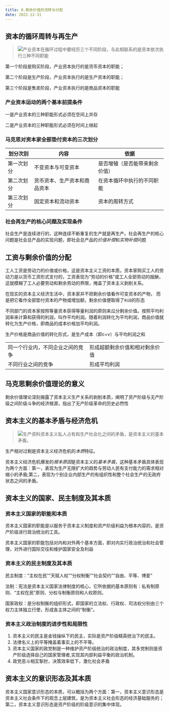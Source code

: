 ```yaml
---
title: 8.剩余价值的流转与分配
date: 2022-12-31
---
```


## 资本的循环周转与再生产 <Badge text="选择题" type="tip" />

> ![](/badge/info.svg)产业资本在循环过程中要经历三个不同阶段，与此相联系的是资本依次执行三种不同职能

第一个阶段是购买阶段，产业资本执行的是货币资本的职能；

第二个阶段是生产阶段，产业资本执行的是生产资本的职能；

第三个阶段是售卖阶段，产业资本执行的是商品资本的职能

### 产业资本运动的两个基本前提条件

一是产业资本的三种职能形式必须在空间上并存

二是产业资本的三种职能形式必须在时间上继起

### 马克思对资本家全部垫付资本的三次划分

| 划分次别   | 内容                         | 依据                           |
| ---------- | ---------------------------- | ------------------------------ |
| 第一次划分 | 不变资本与可变资本           | 是否增殖（是否能带来剩余价值） |
| 第二次划分 | 货币资本、生产资本和商品资本 | 在资本循环中执行的不同职能     |
| 第三次划分 | 固定资本和流动资本           | 资本的周转方式                 |

### 社会再生产的核心问题及实现条件

社会生产是连续进行的，这种连续不断重复的生产就是再生产。社会再生产的核心问题是社会总产品的实现问题，即社会总产品的*价值补偿*和*实物补偿*问题

## 工资与剩余价值的分配 <Badge text="选择题" type="tip" />

工人工资是劳动力的价值或价格，这是资本主义工资的本质。资本家购买工人的劳动力是以货币工资形式支付的，工资表现为“劳动的价格”或工人全部劳动的报酬，这就模糊了工人必要劳动和剩余劳动的界限，掩盖了资本主义剥削关系。

在现实的资本主义经济生活中，资本家并不把剩余价值看作可变资本的产物，
而是把它看作全部垫付资本的产物或增加额，剩余价值便取得了`利润`的形态

不同部门的资本家按照等量资本获得等量利润的原则来瓜分剩余价值。按照平均利润率来计算和获得的利润，叫作平均利润。随着利润转化为平均利润，商品价值就转化为生产价格，即商品的成本价格加平均利润。

生产价格是商品价值的转化形式，是生产成本（即c+v）与平均利润之和


<table>
<tbody>
    <tr>
        <td>同一个行业内，不同企业之间的竞争</td>
        <td>形成超额剩余价值和相对剩余价值</td>
    </tr>
    <tr>
        <td>不同行业之间的竞争</td>
        <td>形成平均利润</td>
    </tr>
</tbody>
</table>


## 马克思剩余价值理论的意义 <Badge text="了解" type="tip" />

剩余价值理论深刻揭露了资本主义生产关系的剥削本质，阐明了资产阶级与无产阶级之间阶级斗争的经济根源，指出了无产阶级革命的历史必然性

## 资本主义的基本矛盾与经济危机 <Badge text="选择题" type="tip" />

> ![](/badge/info.svg)生产资料资本主义私人占有和生产社会化之间的矛盾，是资本主义的基本矛盾。

生产相对过剩是资本主义经济危机的*本质*特征。

资本主义经济危机爆发的*根本原因*是资本主义的<em>基本矛盾</em>，这种基本矛盾具体表现为两个方面：第一，表现为生产无限扩大的趋势与劳动人民有支付能力的需求相对缩小的矛盾;第二，表现为个别企业内部生产的有组织性和整个社会生产的无政府状态之间的矛盾。

## 资本主义的国家、民主制度及其本质 <Badge text="选择题" type="tip" />

### 资本主义国家的职能和本质

资本主义国家的职能是以服务于资本主义制度和资产阶级利益为根本内容的，是资产阶级进行政治统治的工具。

资本主义国家的职能包括对内和对外两个基本方面，即对内实行政治统治和社会管理，对外进行国际交往和维护国家安全及利益

### 资本主义的民主制度及其本质

民主制度：“主权在民”“天赋人权”“分权制衡”“社会契约”“自由、平等、博爱”

法制：宪法是资本主义国家法律制度的核心，它所依据的基本原则有：私有制原则、“主权在民”原则、分权与制衡原则和人权原则。

国家政权：是分权制衡的组织形式，即国家的立法权、行政权、司法权分别由三个权力主体独立行使，形成各主体之间的“制衡”。

### 资本主义政治制度的进步性和局限性

1. 资本主义的民主是金钱操纵下的民主，实际是资产阶级精英统治下的民主。
2. 法律名义上的平等掩盖着事实上的不平等。
3. 资本主义国家的政党制是一种维护资产阶级统治的政治制度，其多党制则是资产阶级选择自己的国家管理者,实现其内部利益平衡的政治机制。
4. 政党恶斗相互掣肘，决策效率低下，激化社会矛盾

## 资本主义的意识形态及其本质 <Badge text="了解" type="tip" />

资本主义国家意识形态的本质，可以概括为两个方面：第一，资本主义意识形态是资本主义社会条件下的观念上层建筑，是为资本主义社会形态的经济基础服务的；第二，资本主义意识形态是资产阶级的阶级意识的集中体现。